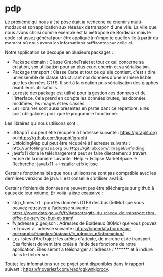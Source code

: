 # pdp

Le problème qui nous a été posé était la recheche de chemins multi-modaux et son application aux réseaux de transport d'une ville. La ville que nous avons choisi comme exemple est la métropole de Bordeaux mais le code est assez général pour être appliqué à n'importe quelle ville à partir du moment où nous avons les informations suffisantes sur celle-ci.

Notre application se decoupe en plusieurs packages :
 - Package domain : Classe GrapheTrajet et tout ce qui concerne sa création, son utilisation pour un plus court chemin et sa sérialisaiton.
 - Package transport : Classe Carte et tout ce qu'elle contient, c'est à dire un ensemble de classe structurant nos données d'une manière lisible que les données GTFS. Il sert à la création puis sérialisation des graphes avant leurs utilisations.
- Le reste des package est utilisé pour la gestion des données et de l'interface. Cela prend en compte les données brutes, les doonées modifiées, les images et les classes.
- Les librairies sont aussi présentes en partie dans ce répertoire. Elles sont obligatoires pour que le programme fonctionne.

Les libraires qui nous utilisons sont :
- JGraphT qui peut être récupéré à l'adresse suivante : https://jgrapht.org ou https://github.com/jgrapht/jgrapht
- UnfoldingMap qui peut être récupéré à l'adresse suivante : http://unfoldingmaps.org ou https://github.com/tillnagel/unfolding
- javafx11 done le téléchargement peut se faire directement à travers eclise de la manière suivante : Help -> Eclipse MarketSpace -> Recherche : javafx11 -> installer e(fx)clipse

Certains fonctionnalités que nous utilisons ne sont pas compatible avec les dernières versions de java. Il est conseillé d'utiliser java1.8.

Certains fichiers de données ne peuvent pas être téléchargés sur github à cause de leur volume. En voilà la liste exaustive :
- stop_times.txt : pour les données GTFS des bus (56Mo) que vous pouvez retrouver à l'adresse suivante : https://www.data.gouv.fr/fr/datasets/gtfs-du-reseau-de-transport-tbm-offre-de-service-bus-et-tram/
- fv_adresse_p.geojson : Adresses de Bordeaux (80Mo) que vous pouvez retrouver à l'adresse suivante : https://opendata.bordeaux-metropole.fr/explore/dataset/fv_adresse_p/information/
- Les listes d'ArcTrajet : les arêtes d'attente, de marche et de transport. Ces fichiers doivent être créés à l'aide des fonctions de notre application. Elles seront à télécharger à l'adresse : ******* et à inclure dans le fichier src.

Toutes les informations sur ce projet sont disponibles dans le rapport suivant : https://fr.overleaf.com/read/cgkwnkjcrccv.
